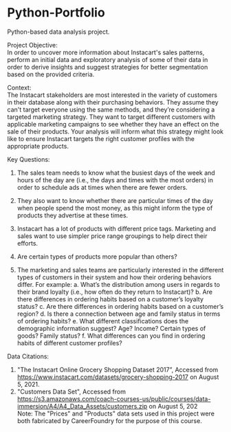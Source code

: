 # Python-Portfolio
Python-based data analysis project.


Project Objective:										
In order to uncover more information about Instacart's sales patterns, perform an initial data and exploratory analysis of some of their data in order to derive insights and suggest strategies for better segmentation based on the provided criteria.										
										


Context:										
The Instacart stakeholders are most interested in the variety of customers in their database along with their purchasing behaviors. They assume they can't target everyone using the same methods, and they’re considering a targeted marketing strategy. They want to target different customers with applicable marketing campaigns to see whether they have an effect on the sale of their products. Your analysis will inform what this strategy might look like to ensure Instacart targets the right customer profiles with the appropriate products. 										
													
										
										
Key Questions:										
1.  The sales team needs to know what the busiest days of the week and hours of the day are (i.e., the days and times with the most orders) in order to schedule ads at times when there are fewer orders.
2. They also want to know whether there are particular times of the day when people spend the most money, as this might inform the type of products they advertise at these times.
3. Instacart has a lot of products with different price tags. Marketing and sales want to use simpler price range groupings to help direct their efforts.
4. Are certain types of products more popular than others?										
										
					
										
										
5. The marketing and sales teams are particularly interested in the different types of customers in their system and how their ordering behaviors differ. For example:
          a. What’s the distribution among users in regards to their brand loyalty (i.e., how often do they return to Instacart)?
          b. Are there differences in ordering habits based on a customer’s loyalty status?
          c. Are there differences in ordering habits based on a customer’s region?
          d. Is there a connection between age and family status in terms of ordering habits?
          e. What different classifications does the demographic information suggest? Age? Income? Certain types of goods?
               Family status?
          f. What differences can you find in ordering habits of different customer profiles?										
										

										
										
Data Citations:										
1. "The Instacart Online Grocery Shopping Dataset 2017”, Accessed from https://www.instacart.com/datasets/grocery-shopping-2017 on August 5, 2021.										
2. "Customers Data Set", Accessed from https://s3.amazonaws.com/coach-courses-us/public/courses/data-immersion/A4/A4_Data_Assets/customers.zip on August 5, 202										
Note: The "Prices" and "Products" data sets used in this project were both fabricated by CareerFoundry for the purpose of this course.									
